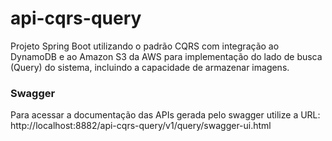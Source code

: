 # api-cqrs-query

Projeto Spring Boot utilizando o padrão CQRS com integração ao DynamoDB e ao Amazon S3 da AWS para implementação do lado
de busca (Query) do sistema, incluindo a capacidade de armazenar imagens.

### Swagger

Para acessar a documentação das APIs gerada pelo swagger utilize a
URL: http://localhost:8882/api-cqrs-query/v1/query/swagger-ui.html
